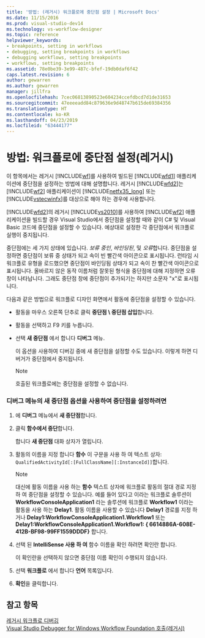 ```yaml
---
title: '방법: (레거시) 워크플로에 중단점 설정 | Microsoft Docs'
ms.date: 11/15/2016
ms.prod: visual-studio-dev14
ms.technology: vs-workflow-designer
ms.topic: reference
helpviewer_keywords:
- breakpoints, setting in workflows
- debugging, setting breakpoints in workflows
- debugging workflows, setting breakpoints
- workflows, setting breakpoints
ms.assetid: 78e0be39-3e99-487c-bfef-19db0daf6f42
caps.latest.revision: 6
author: gewarren
ms.author: gewarren
manager: jillfra
ms.openlocfilehash: 7cec06813890523e604234ccefdbcd7d1de31653
ms.sourcegitcommit: 47eeeeadd84c879636e9d48747b615de69384356
ms.translationtype: HT
ms.contentlocale: ko-KR
ms.lasthandoff: 04/23/2019
ms.locfileid: "63444177"
---
```

# <a name="how-to-set-breakpoints-in-workflows-legacy"></a>방법: 워크플로에 중단점 설정(레거시)
이 항목에서는 레거시 [!INCLUDE[wf](../includes/wf-md.md)]를 사용하여 빌드된 [!INCLUDE[wfd1](../includes/wfd1-md.md)] 애플리케이션에 중단점을 설정하는 방법에 대해 설명합니다. 레거시 [!INCLUDE[wfd2](../includes/wfd2-md.md)]는 [!INCLUDE[wf2](../includes/wf2-md.md)] 애플리케이션이 [!INCLUDE[netfx35_long](../includes/netfx35-long-md.md)] 또는 [!INCLUDE[vstecwinfx](../includes/vstecwinfx-md.md)]를 대상으로 해야 하는 경우에 사용합니다.  
  
 [!INCLUDE[wfd2](../includes/wfd2-md.md)]의 레거시 [!INCLUDE[vs2010](../includes/vs2010-md.md)]를 사용하여 [!INCLUDE[wf2](../includes/wf2-md.md)] 애플리케이션을 빌드할 경우 Visual Studio에서 중단점을 설정할 때와 같이 C# 및 Visual Basic 코드에 중단점을 설정할 수 있습니다. 예상대로 설정한 각 중단점에서 워크플로 실행이 중지됩니다.  
  
 중단점에는 세 가지 상태에 있습니다. *보류 중인*, *바인딩된*, 및 *오류*합니다. 중단점을 설정하면 중단점이 보류 중 상태가 되고 속이 빈 빨간색 아이콘으로 표시됩니다. 런타임 시 워크플로 유형을 로드했으면 중단점이 바인딩됨 상태가 되고 속이 찬 빨간색 아이콘으로 표시됩니다. 올바르지 않은 동작 이름처럼 잘못된 형식을 중단점에 대해 지정하면 오류 창이 나타납니다. 그래도 중단점 창에 중단점이 추가되기는 하지만 소문자 "x"로 표시됩니다.  
  
 다음과 같은 방법으로 워크플로 디자인 화면에서 활동에 중단점을 설정할 수 있습니다.  
  
- 활동을 마우스 오른쪽 단추로 클릭 **중단점 \ 중단점 삽입**합니다.  
  
- 활동을 선택하고 F9 키를 누릅니다.  
  
- 선택 **새 중단점** 에서 합니다 **디버그** 메뉴.  
  
     이 옵션을 사용하여 디버깅 중에 새 중단점을 설정할 수도 있습니다. 이렇게 하면 디버거가 중단점에서 중지됩니다.  
  
    > [!NOTE]
    > 호출된 워크플로에는 중단점을 설정할 수 없습니다.  
  
### <a name="to-set-a-breakpoint-using-the-new-breakpoint-option-on-the-debug-menu"></a>디버그 메뉴의 새 중단점 옵션을 사용하여 중단점을 설정하려면  
  
1. 에 **디버그** 메뉴에서 **새 중단점**합니다.  
  
2. 클릭 **함수에서 중단**합니다.  
  
     합니다 **새 중단점** 대화 상자가 열립니다.  
  
3. 활동의 이름을 지정 합니다 **함수** 이 구문을 사용 하 여 텍스트 상자: `QualifiedActivityId[:[FullClassName][:InstanceId]]`합니다.  
  
    > [!NOTE]
    > 대신에 활동 이름을 사용 하는 **함수** 텍스트 상자에 워크플로 활동의 절대 경로 지정 하 여 중단점을 설정할 수 있습니다. 예를 들어 있다고 이라는 워크플로 솔루션이 **WorkflowConsoleApplication1** 라는 솔루션에 워크플로 **Workflow1** 이라는 활동을 사용 하는 **Delay1**. 활동 이름을 사용할 수 있습니다 **Delay1** 경로를 지정 하거나 **Delay1:WorkflowConsoleApplication1.Workflow1** 또는 **Delay1:WorkflowConsoleApplication1.Workflow1: { 6614886A-608E-412B-BF98-99FF1559DDDF}** 합니다.  
  
4. 선택 된 **IntelliSense 사용 하 여** 함수 이름을 확인 하려면 확인란 합니다.  
  
     이 확인란을 선택하지 않으면 중단점 이름 확인이 수행되지 않습니다.  
  
5. 선택 **워크플로** 에서 합니다 **언어** 목록입니다.  
  
6. **확인**을 클릭합니다.  
  
## <a name="see-also"></a>참고 항목  
 [레거시 워크플로 디버깅](../workflow-designer/debugging-legacy-workflows.md)   
 [Visual Studio Debugger for Windows Workflow Foundation 호출(레거시)](../workflow-designer/invoking-the-visual-studio-debugger-for-windows-workflow-foundation-legacy.md)
